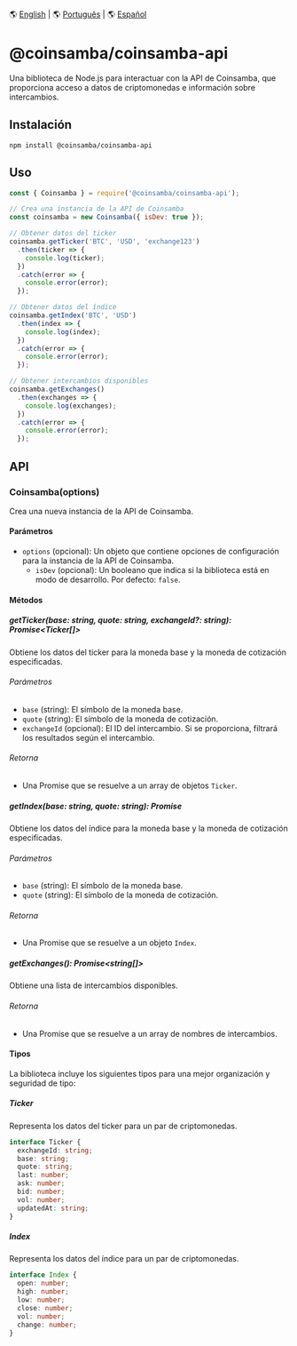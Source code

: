 🌎 [English](README.md) | 🌎 [Português](README.pt.md) | 🌎 [Español](README.es.md)

# @coinsamba/coinsamba-api

Una biblioteca de Node.js para interactuar con la API de Coinsamba, que proporciona acceso a datos de criptomonedas e información sobre intercambios.

## Instalación

```shell
npm install @coinsamba/coinsamba-api
```

## Uso

```javascript
const { Coinsamba } = require('@coinsamba/coinsamba-api');

// Crea una instancia de la API de Coinsamba
const coinsamba = new Coinsamba({ isDev: true });

// Obtener datos del ticker
coinsamba.getTicker('BTC', 'USD', 'exchange123')
  .then(ticker => {
    console.log(ticker);
  })
  .catch(error => {
    console.error(error);
  });

// Obtener datos del índice
coinsamba.getIndex('BTC', 'USD')
  .then(index => {
    console.log(index);
  })
  .catch(error => {
    console.error(error);
  });

// Obtener intercambios disponibles
coinsamba.getExchanges()
  .then(exchanges => {
    console.log(exchanges);
  })
  .catch(error => {
    console.error(error);
  });
```

## API

### Coinsamba(options)

Crea una nueva instancia de la API de Coinsamba.

#### Parámetros

- `options` (opcional): Un objeto que contiene opciones de configuración para la instancia de la API de Coinsamba.
  - `isDev` (opcional): Un booleano que indica si la biblioteca está en modo de desarrollo. Por defecto: `false`.

#### Métodos

##### getTicker(base: string, quote: string, exchangeId?: string): Promise<Ticker[]>

Obtiene los datos del ticker para la moneda base y la moneda de cotización especificadas.

###### Parámetros

- `base` (string): El símbolo de la moneda base.
- `quote` (string): El símbolo de la moneda de cotización.
- `exchangeId` (opcional): El ID del intercambio. Si se proporciona, filtrará los resultados según el intercambio.

###### Retorna

- Una Promise que se resuelve a un array de objetos `Ticker`.

##### getIndex(base: string, quote: string): Promise<Index>

Obtiene los datos del índice para la moneda base y la moneda de cotización especificadas.

###### Parámetros

- `base` (string): El símbolo de la moneda base.
- `quote` (string): El símbolo de la moneda de cotización.

###### Retorna

- Una Promise que se resuelve a un objeto `Index`.

##### getExchanges(): Promise<string[]>

Obtiene una lista de intercambios disponibles.

###### Retorna

- Una Promise que se resuelve a un array de nombres de intercambios.

#### Tipos

La biblioteca incluye los siguientes tipos para una mejor organización y seguridad de tipo:

##### Ticker

Representa los datos del ticker para un par de criptomonedas.

```typescript
interface Ticker {
  exchangeId: string;
  base: string;
  quote: string;
  last: number;
  ask: number;
  bid: number;
  vol: number;
  updatedAt: string;
}
```

##### Index

Representa los datos del índice para un par de criptomonedas.

```typescript
interface Index {
  open: number;
  high: number;
  low: number;
  close: number;
  vol: number;
  change: number;
}
```